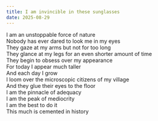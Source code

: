 ```yaml
---
title: I am invincible in these sunglasses
date: 2025-08-29
---
```


I am an unstoppable force of nature  
Nobody has ever dared to look me in my eyes  
They gaze at my arms but not for too long  
They glance at my legs for an even shorter amount of time  
They begin to obsess over my appearance   
For today I appear much taller  
And each day I grow  
I loom over the microscopic citizens of my village  
And they glue their eyes to the floor  
I am the pinnacle of adequacy   
I am the peak of mediocrity   
I am the best to do it  
This much is cemented in history  
